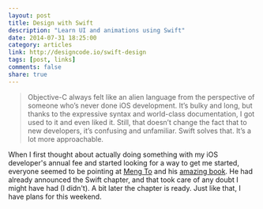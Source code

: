 ```yaml
---
layout: post
title: Design with Swift
description: "Learn UI and animations using Swift"
date: 2014-07-31 18:25:00
category: articles
link: http://designcode.io/swift-design
tags: [post, links]
comments: false
share: true
---
```


> Objective-C always felt like an alien language from the perspective of someone who’s never done iOS development. It’s bulky and long, but thanks to the expressive syntax and world-class documentation, I got used to it and even liked it. Still, that doesn’t change the fact that to new developers, it’s confusing and unfamiliar. Swift solves that. It’s a lot more approachable.

When I first thought about actually doing something with my iOS developer's annual fee and started looking for a way to get me started, everyone seemed to be pointing at [Meng To](https://twitter.com/mengto) and his [amazing book](http://designcode.io). He had already announced the Swift chapter, and that took care of any doubt I might have had (I didn't). A bit later the chapter is ready. Just like that, I have plans for this weekend.
